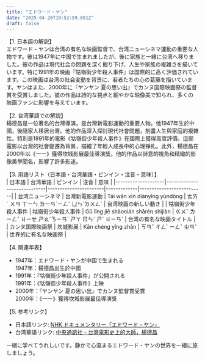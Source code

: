 ```yaml
---
title: "エドワード・ヤン"
date: "2025-04-20T10:52:59.881Z"
draft: false
---
```


【1. 日本語の解説】  
エドワード・ヤンは台湾の有名な映画監督で、台湾ニューシネマ運動の重要な人物です。彼は1947年に中国で生まれましたが、後に家族と一緒に台湾へ移りました。彼の作品は現代社会の問題を深く掘り下げ、人生や家族の複雑さを描いています。特に1991年の映画『牯嶺街少年殺人事件』は国際的に高く評価されています。この映画は台湾の社会変動を背景に、若者たちの心の葛藤を描いています。ヤンはまた、2000年に『ヤンヤン 夏の思い出』でカンヌ国際映画祭の監督賞を受賞しました。彼の作品は詩的な視点と細やかな映像美で知られ、多くの映画ファンに影響を与えています。

【2. 台湾華語での解説】  
楊德昌是一位著名的台灣導演，是台灣新電影運動的重要人物。他1947年生於中國，後隨家人移居台灣。他的作品深入探討現代社會問題，刻畫人生與家庭的複雜性。特別是1991年的電影《牯嶺街少年殺人事件》在國際上獲得高度評價。這部電影以台灣的社會變遷為背景，描繪了年輕人成長中的心理掙扎。此外，楊德昌在2000年以《一一》獲得坎城影展最佳導演獎。他的作品以詩意的視角和精緻的影像美學聞名，影響了許多影迷。

【3. 用語リスト（日本語・台湾華語・ピンイン・注音・意味）】  
| 日本語             | 台湾華語                     | ピンイン               | 注音         | 意味                     |
|--------------------|-----------------------------|-----------------------|-------------|--------------------------|
| 台湾ニューシネマ      | 台灣新電影運動               | Tái wān xīn diànyǐng yùndòng | ㄊㄞˊ ㄨㄢ ㄒㄧㄣ ㄉㄧㄢˋㄧㄥˇ ㄩㄣˋㄉㄨㄥˋ | 台湾映画の新しい動き     |
| 牯嶺街少年殺人事件 | 牯嶺街少年殺人事件          | Gǔ lǐng jiē shàonián shārén shìjiàn | ㄍㄨˇ ㄌㄧㄥˇ ㄐㄧㄝ ㄕㄠˋㄋㄧㄢˊ ㄕㄚ ㄖㄣˊ ㄕˋ ㄐㄧㄢˋ | 台湾の有名な映画タイトル  |
| カンヌ国際映画祭    | 坎城影展                    | Kǎn chéng yǐng zhǎn   | ㄎㄢˇ ㄔㄥˊ ㄧㄥˇ ㄓㄢˇ  | 世界的に有名な映画祭     |

【4. 関連年表】  
- 1947年：エドワード・ヤンが中国で生まれる  
  1947年：楊德昌出生於中國  
- 1991年：『牯嶺街少年殺人事件』が公開される  
  1991年：《牯嶺街少年殺人事件》上映  
- 2000年：『ヤンヤン 夏の思い出』でカンヌ監督賞受賞  
  2000年：《一一》獲得坎城影展最佳導演獎  

【5. 参考リンク】  
- 日本語リンク: [NHK ドキュメンタリー「エドワード・ヤン」](https://www.nhk.or.jp/docudocu/program/2090/2041406/)  
- 台湾華語リンク: [中央通訊社 - 台灣電影史上的大師，楊德昌](https://www.cna.com.tw/news/firstnews/201601030013.aspx)  

一緒に学べてうれしいです。静かで心温まるエドワード・ヤンの世界を一緒に旅しましょう。